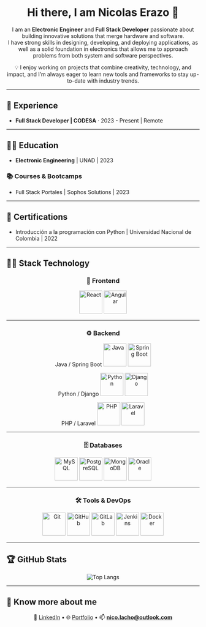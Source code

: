 <div align="center">

# Hi there, I am Nicolas Erazo 👋  

I am an **Electronic Engineer** and **Full Stack Developer** passionate about building innovative solutions that merge hardware and software.  
I have strong skills in designing, developing, and deploying applications, as well as a solid foundation in electronics that allows me to approach problems from both system and software perspectives.  

💡 I enjoy working on projects that combine creativity, technology, and impact, and I’m always eager to learn new tools and frameworks to stay up-to-date with industry trends.  

</div>

---

## 🔨 Experience  
- **Full Stack Developer | CODESA** · 2023 - Present | Remote  

---

## 👨‍🎓 Education  
- **Electronic Engineering** | UNAD | 2023  

### 📚 Courses & Bootcamps  
- Full Stack Portales | Sophos Solutions | 2023  

---

## 📜 Certifications  
- Introducción a la programación con Python | Universidad Nacional de Colombia | 2022  

---

## 👨‍💻 Stack Technology  

<div align="center">

### 🎨 Frontend  
<img src="https://cdn.jsdelivr.net/gh/devicons/devicon/icons/react/react-original.svg" alt="React" width="60"/> 
<img src="https://cdn.jsdelivr.net/gh/devicons/devicon/icons/angularjs/angularjs-original.svg" alt="Angular" width="60"/>

---

### ⚙️ Backend  
Java / Spring Boot
<img src="https://cdn.jsdelivr.net/gh/devicons/devicon/icons/java/java-original.svg" alt="Java" width="60"/>
<img src="https://cdn.jsdelivr.net/gh/devicons/devicon/icons/spring/spring-original.svg" alt="Spring Boot" width="60"/>

Python / Django
<img src="https://cdn.jsdelivr.net/gh/devicons/devicon/icons/python/python-original.svg" alt="Python" width="60"/>
<img src="https://cdn.jsdelivr.net/gh/devicons/devicon/icons/django/django-plain.svg" alt="Django" width="60"/>

PHP / Laravel
<img src="https://cdn.jsdelivr.net/gh/devicons/devicon/icons/php/php-original.svg" alt="PHP" width="60"/>
<img src="https://cdn.jsdelivr.net/gh/devicons/devicon/icons/laravel/laravel-plain.svg" alt="Laravel" width="60"/>

---

### 🗄️ Databases  
<img src="https://cdn.jsdelivr.net/gh/devicons/devicon/icons/mysql/mysql-original.svg" alt="MySQL" width="60"/>
<img src="https://cdn.jsdelivr.net/gh/devicons/devicon/icons/postgresql/postgresql-original.svg" alt="PostgreSQL" width="60"/>
<img src="https://cdn.jsdelivr.net/gh/devicons/devicon/icons/mongodb/mongodb-original.svg" alt="MongoDB" width="60"/>
<img src="https://cdn.jsdelivr.net/gh/devicons/devicon/icons/oracle/oracle-original.svg" alt="Oracle" width="60"/>

---

### 🛠️ Tools & DevOps  
<img src="https://cdn.jsdelivr.net/gh/devicons/devicon/icons/git/git-original.svg" alt="Git" width="60"/>
<img src="https://cdn.jsdelivr.net/gh/devicons/devicon/icons/github/github-original.svg" alt="GitHub" width="60"/>
<img src="https://cdn.jsdelivr.net/gh/devicons/devicon/icons/gitlab/gitlab-original.svg" alt="GitLab" width="60"/>
<img src="https://cdn.jsdelivr.net/gh/devicons/devicon/icons/jenkins/jenkins-original.svg" alt="Jenkins" width="60"/>
<img src="https://cdn.jsdelivr.net/gh/devicons/devicon/icons/docker/docker-original.svg" alt="Docker" width="60"/>

</div>

---

## 🏆 GitHub Stats  

<div align="center">

![Top Langs](https://github-readme-stats.vercel.app/api/top-langs/?username=nicolaserazo&layout=compact&theme=radical)  

</div>

---

## 🔗 Know more about me  

<div align="center">

💼 [LinkedIn](https://www.linkedin.com/in/nicolaserazo/) • 🌐 [Portfolio](https://nicopage.onrender.com/) • 📫 **nico.lacho@outlook.com**

</div>
